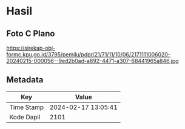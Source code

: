 # Hasil

## Foto C Plano

https://sirekap-obj-formc.kpu.go.id/3795/pemilu/pdpr/21/71/11/10/06/2171111006020-20240215-000056--9ed2b0ad-a892-4471-a307-68441965a846.jpg


## Metadata

| Key        | Value               |
| ---------- | ------------------- |
| Time Stamp | 2024-02-17 13:05:41 |
| Kode Dapil | 2101                |



